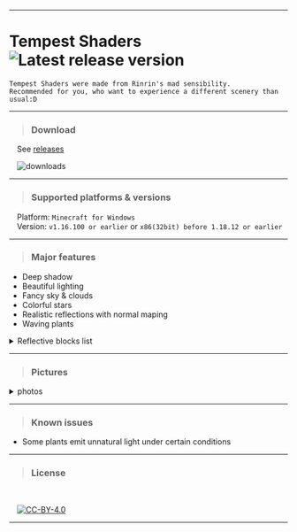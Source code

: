 
---

# **Tempest Shaders** ![Latest release version](https://img.shields.io/github/v/release/Rinrin0413/Tempest_Shaders?color=000&label=Latest%20release&style=flat-square)

    Tempest Shaders were made from Rinrin's mad sensibility.
    Recommended for you, who want to experience a different scenery than usual:D

---

> ### Download 

&emsp;See [releases](https://github.com/Rinrin0413/Tempest_Shaders/releases)

&emsp;![downloads](https://img.shields.io/github/downloads/Rinrin0413/Tempest_Shaders/total?style=plastic)

---

> ### Supported platforms & versions

&emsp;Platform: `Minecraft for Windows`<br>
&emsp;Version: `v1.16.100 or earlier` or `x86(32bit) before 1.18.12 or earlier`

---

> ### Major features

- Deep shadow
- Beautiful lighting
- Fancy sky & clouds
- Colorful stars
- Realistic reflections with normal maping
- Waving plants
 
<details>
<summary>Reflective blocks list</summary>
<div>

- Chiseled Deepslate
- Cracked Deepslate Bricks
- Cracked Deepslate Tiles
- Deepslate Bricks
- Deepslate {Coal, Copper, Diamond, Emerald, Gold, Iron, Lapis, Redstone} Ore
- Deepslate Tiles
- Polished Deepslate
- {Crimson, Warped} Stem
- Amethyst Block
- Amethyst Cluster
- Ancient Debris
- Anvil
- Bedrock
- Bee Nest(honey)
- Beehive(honey)
- Blast Furnace
- Blue Ice
- Bone Block
- Border
- Brewing Stand
- Brick
- Budding Amethyst
- Cartography Table
- Cauldron
- Cave Vines(berries)
- Chain Command Block
- Chain
- Chiseled Nether Bricks
- Chiseled Polished Blackstone
- Block of Coal
- Coal Ore
- Command Block
- Block of Copper(also waxed ones)
- Copper Ore
- Cracked Nether Bricks
- Cracked Polished Blackstone Bricks
- Crafting Table
- Crying Obsidian
- Cut Copper(also waxed ones)
- Daylight Sensor
- Block of Diamond
- Diamond Ore
- Iron Door
- Dragon Egg
- Block Emerald
- Emerald Ore
- Enchantment Table
- End Portal(frame)
- Exposed Copper(also waxed ones)
- Exposed Cut Copper(also waxed ones)
- Frosted Ice
- Gilded Blackstone
- Glass
- Stained Glasses(all)
- Stained Glass Pane(all)
- Tinted Glass
- Glazed Terracotta(all)
- Glow Item Frame
- Glow Lichen
- Glowstone
- Block of Gold
- Gold Ore
- Honey Block
- Honeycomb Block
- Hopper
- Ice
- Packed Ice
- Iron Bars
- Block of Iron
- Iron Ore
- Iron Trapdoor
- Jigsaw Block
- Lantern
- Lapis Lazuli Block
- Lapis Lazuli Ore
- Large Amethyst Bud
- Lightning Rod
- Lodestone
- Magma Block
- Medium Amethyst Bud
- Monster Spawner
- Nether Brick Block
- Nether Gold Ore
- Block of Netherite
- Obsidian
- Polished Blackstone
- Cracked Polished Blackstone Bricks
- Portal
- Prismarine Bricks
- Dark Prismarine
- Prismarine
- Purpur Block
- Purpur Pillar
- Block of Quartz
- Chiseled Quartz Block
- Pillar Quartz Block
- Quartz Bricks
- Smooth Quartz Block
- Quartz Ore
- Activator Rail
- Detector Rail
- Powered Rail
- Rail
- Block of Raw Copper
- Block of Raw Gold
- Block of Raw Iron
- Red Nether Brick
- Block of Redstone
- Redstone Lamp(also liting ones)
- Redstone Ore
- Repeating Command Block
- Respawn Anchor
- Sea Lantern
- Shroomlight
- Slime Block
- Small Amethyst Bud
- Smithing Table
- Smoker(liting only)
- Soul Lantern
- Polished Andesite
- Polished Diorite
- Polished Granite
- Smooth Stone
- Stone Bricks
- Chiseled Stone Bricks
- Cracked Stone Bricks
- Mossy Stone Bricks
- Stonecutter(newer)
- Structure Block
- Tinted Glass
- Weathered Copper(also waxed ones)
- Weathered Cut Copper(also waxed ones)

</div>
</details>

---

> ### Pictures

<details>
<summary>photos</summary>
<div>

<!--
![photo0](pictures/photo0.png)
![photo1](pictures/photo1.png)
![photo2](pictures/photo2.png)
![photo14](pictures/photo14.png)
![photo3](pictures/photo3.png)
![photo4](pictures/photo4.png)
![photo5](pictures/photo5.png)
![photo6](pictures/photo6.png)
![photo7](pictures/photo7.png)
![photo8](pictures/photo8.png)
![photo12](pictures/photo12.png)
![photo9](pictures/photo9.png)
![photo10](pictures/photo10.png)
![photo11](pictures/photo11.png)
![photo13](pictures/photo13.png)
![photo15](pictures/photo15.png)
-->

![photo0](https://raw.githubusercontent.com/Rinrin0413/Tempest_Shaders/master/pictures/photo0.png)
![photo1](https://raw.githubusercontent.com/Rinrin0413/Tempest_Shaders/master/pictures/photo1.png)
![photo2](https://raw.githubusercontent.com/Rinrin0413/Tempest_Shaders/master/pictures/photo2.png)
![photo14](https://raw.githubusercontent.com/Rinrin0413/Tempest_Shaders/master/pictures/photo14.png)
![photo3](https://raw.githubusercontent.com/Rinrin0413/Tempest_Shaders/master/pictures/photo3.png)
![photo4](https://raw.githubusercontent.com/Rinrin0413/Tempest_Shaders/master/pictures/photo4.png)
![photo5](https://raw.githubusercontent.com/Rinrin0413/Tempest_Shaders/master/pictures/photo5.png)
![photo6](https://raw.githubusercontent.com/Rinrin0413/Tempest_Shaders/master/pictures/photo6.png)
![photo7](https://raw.githubusercontent.com/Rinrin0413/Tempest_Shaders/master/pictures/photo7.png)
![photo8](https://raw.githubusercontent.com/Rinrin0413/Tempest_Shaders/master/pictures/photo8.png)
![photo12](https://raw.githubusercontent.com/Rinrin0413/Tempest_Shaders/master/pictures/photo12.png)
![photo9](https://raw.githubusercontent.com/Rinrin0413/Tempest_Shaders/master/pictures/photo9.png)
![photo10](https://raw.githubusercontent.com/Rinrin0413/Tempest_Shaders/master/pictures/photo10.png)
![photo11](https://raw.githubusercontent.com/Rinrin0413/Tempest_Shaders/master/pictures/photo11.png)
![photo13](https://raw.githubusercontent.com/Rinrin0413/Tempest_Shaders/master/pictures/photo13.png)
![photo15](https://raw.githubusercontent.com/Rinrin0413/Tempest_Shaders/master/pictures/photo15.png)

</div>
</details>

---

> ### Known issues

- Some plants emit unnatural light under certain conditions

---

> ### License

<br />

&emsp;[![CC-BY-4.0](https://img.shields.io/github/license/Rinrin0413/Tempest_Shaders?color=67BAB3&style=for-the-badge)](./LICENSE)

---